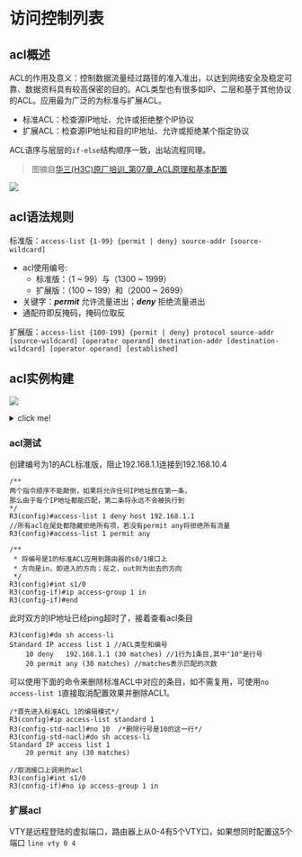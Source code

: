 # 访问控制列表

## acl概述

ACL的作用及意义：控制数据流量经过路径的准入准出，以达到网络安全及稳定可靠、数据资料具有较高保密的目的。ACL类型也有很多如IP、二层和基于其他协议的ACL。应用最为广泛的为标准与扩展ACL。

* 标准ACL：检查源IP地址、允许或拒绝整个IP协议
* 扩展ACL：检查源IP地址和目的IP地址、允许或拒绝某个指定协议

ACL语序与层层的`if-else`结构顺序一致，出站流程同理。

> 图摘自[华三(H3C)原厂培训_第07章_ACL原理和基本配置](https://wenku.baidu.com/view/cc6cfa5c02d276a201292e39.html)

![](https://i.postimg.cc/zGhKPvQr/10-21-55.png)

## acl语法规则

标准版：`access-list {1-99} {permit | deny} source-addr [source-wildcard]`

* acl使用编号:
  * 标准版：（1 ~ 99）与（1300 ~ 1999）
  * 扩展版：（100 ~ 199）和（2000 ~ 2699）
* 关键字：***permit*** 允许流量进出；***deny*** 拒绝流量进出
* 通配符即反掩码，掩码位取反

扩展版：`access-list {100-199} {permit | deny} protocol source-addr [source-wildcard] [operator operand] destination-addr [destination-wildcard] [operator operand] [established]`

## acl实例构建

![](https://i.postimg.cc/Qdjr4fmJ/5-01-47.png)


<details><summary> click me! </summary>

```
R1(config)#int s1/0 
R1(config-if)#ip add 192.168.1.2 255.255.255.0
R1(config-if)#no sh
                      
R1(config-if)#int s1/1
R1(config-if)#ip add 192.168.10.3 255.255.255.0
R1(config-if)#no sh
```

```
R2(config)#int s1/0
R2(config-if)#ip add 192.168.1.1 255.255.255.0
R2(config-if)#no sh
//0.0.0.0 代表的是所有任意的意思
//所有网络到达路径经过192.168.1.2转发
R2(config-if)#ip route 0.0.0.0 0.0.0.0 192.168.1.2 
```

```
R3(config)#int s1/0
R3(config-if)#ip add 192.168.10.4 255.255.255.0
R3(config-if)#no sh
R3(config-if)#ip route 0.0.0.0 0.0.0.0 192.168.10.3
R3(config)#do ping 192.168.1.1
```
</details>



### acl测试

创建编号为1的ACL标准版，阻止192.168.1.1连接到192.168.10.4

```
/**
两个指令顺序不能颠倒，如果将允许任何IP地址放在第一条，
那么由于每个IP地址都能匹配，第二条将永远不会被执行到
*/
R3(config)#access-list 1 deny host 192.168.1.1
//所有acl在尾处都隐藏拒绝所有项，若没有permit any将拒绝所有流量
R3(config)#access-list 1 permit any

/**
 * 将编号是1的标准ACL应用到路由器的s0/1接口上
 * 方向是in，即进入的方向；反之，out则为出去的方向
 */
R3(config)#int s1/0
R3(config-if)#ip access-group 1 in
R3(config-if)#end
```

此时双方的IP地址已经ping超时了，接着查看acl条目

```
R3(config)#do sh access-li
Standard IP access list 1 //ACL类型和编号
    10 deny   192.168.1.1 (30 matches) //1行为1条目,其中"10"是行号
    20 permit any (30 matches) //matches表示匹配的次数
```

可以使用下面的命令来删除标准ACL中对应的条目，如不需复用，可使用`no access-list 1`直接取消配置效果并删除ACL1。

```
/*首先进入标准ACL 1的编辑模式*/
R3(config)#ip access-list standard 1
R3(config-std-nacl)#no 10  /*删除行号是10的这一行*/
R3(config-std-nacl)#do sh access-li
Standard IP access list 1
    20 permit any (30 matches)

//取消接口上调用的acl
R3(config)#int s1/0
R3(config-if)#no ip access-group 1 in
```

### 扩展acl

VTY是远程登陆的虚拟端口，路由器上从0-4有5个VTY口，如果想同时配置这5个端口 `line vty 0 4`







